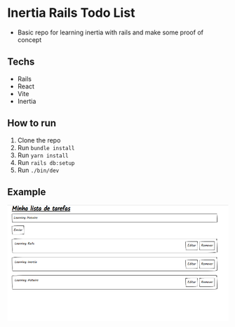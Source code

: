 # Inertia Rails Todo List

- Basic repo for learning inertia with rails and make some proof of concept

## Techs

- Rails
- React
- Vite
- Inertia

## How to run

1. Clone the repo
2. Run `bundle install`
3. Run `yarn install`
4. Run `rails db:setup`
5. Run `./bin/dev`

## Example

![img.png](img.png)
